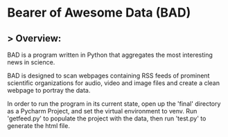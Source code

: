 # Bearer of Awesome Data (BAD)
## > Overview:
 BAD is a program written in Python that aggregates the most interesting news in science.
 
 BAD is designed to scan webpages containing RSS feeds of prominent scientific organizations for audio, video and image files and create a clean webpage to portray the data.
 
 In order to run the program in its current state, open up the 'final' directory as a Pycharm Project, and set the virtual environment to venv. Run 'getfeed.py' to populate the project with the data, then run 'test.py' to generate the html file.